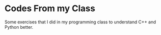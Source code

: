 # Codes From my Class

Some exercises that I did in my programming class to understand C++ and Python better.
